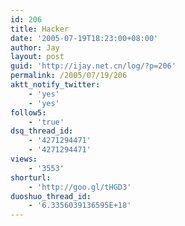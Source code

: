 ```yaml
---
id: 206
title: Hacker
date: '2005-07-19T18:23:00+08:00'
author: Jay
layout: post
guid: 'http://ijay.net.cn/log/?p=206'
permalink: /2005/07/19/206
aktt_notify_twitter:
    - 'yes'
    - 'yes'
follow5:
    - 'true'
dsq_thread_id:
    - '4271294471'
    - '4271294471'
views:
    - '3553'
shorturl:
    - 'http://goo.gl/tHGD3'
duoshuo_thread_id:
    - '6.3356039136595E+18'
---
```


